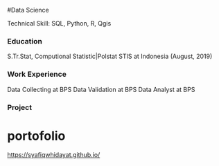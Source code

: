 #Data Science

Technical Skill: SQL, Python, R, Qgis

### Education
S.Tr.Stat, Computional Statistic|Polstat STIS at Indonesia (August, 2019)

### Work Experience
Data Collecting at BPS
Data Validation at BPS
Data Analyst at BPS

### Project


# portofolio
https://syafiqwhidayat.github.io/

